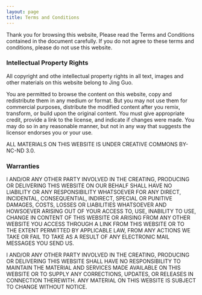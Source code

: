 ```yaml
---
layout: page
title: Terms and Conditions
---
```


Thank you for browsing this website, Please read the Terms and Conditions contained in the document carefully. If you do not agree to these terms and conditions, please do not use this website.

### Intellectual Property Rights

All copyright and othe intellectual property rights in all text, images and other materials on this website belong to Jing Guo.

You are permitted to browse the content on this website, copy and redistribute them in any medium or format. But you may not use them for commercial purposes, distribute the modified content after you remix, transform, or build upon the original content. You must give appropriate credit, provide a link to the license, and indicate if changes were made. You may do so in any reasonable manner, but not in any way that suggests the licensor endorses you or your use.

ALL MATERIALS ON THIS WEBSITE IS UNDER CREATIVE COMMONS BY-NC-ND 3.0.

### Warranties

I AND/OR ANY OTHER PARTY INVOLVED IN THE CREATING, PRODUCING OR DELIVERING THIS WEBSITE ON OUR BEHALF SHALL HAVE NO LIABILITY OR ANY RESPONSIBILITY WHATSOEVER FOR ANY DIRECT, INCIDENTAL, CONSEQUENTIAL, INDIRECT, SPECIAL OR PUNITIVE DAMAGES, COSTS, LOSSES OR LIABILITIES WHATSOEVER AND HOWSOEVER ARISING OUT OF YOUR ACCESS TO, USE, INABILITY TO USE, CHANGE IN CONTENT OF THIS WEBSITE OR ARISING FROM ANY OTHER WEBSITE YOU ACCESS THROUGH A LINK FROM THIS WEBSITE OR TO THE EXTENT PERMITTED BY APPLICABLE LAW, FROM ANY ACTIONS WE TAKE OR FAIL TO TAKE AS A RESULT OF ANY ELECTRONIC MAIL MESSAGES YOU SEND US.

I AND/OR ANY OTHER PARTY INVOLVED IN THE CREATING, PRODUCING OR DELIVERING THIS WEBSITE SHALL HAVE NO RESPONSIBILITY TO MAINTAIN THE MATERIAL AND SERVICES MADE AVAILABLE ON THIS WEBSITE OR TO SUPPLY ANY CORRECTIONS, UPDATES, OR RELEASES IN CONNECTION THEREWITH. ANY MATERIAL ON THIS WEBSITE IS SUBJECT TO CHANGE WITHOUT NOTICE.